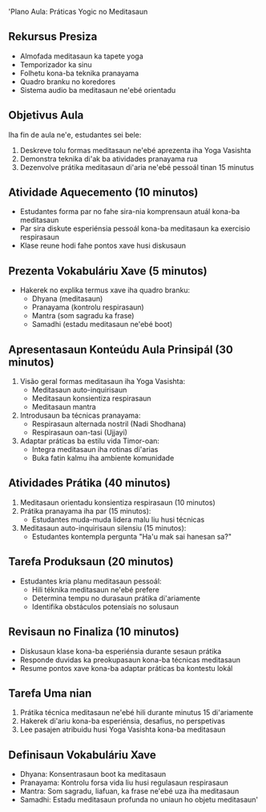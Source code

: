 'Plano Aula: Práticas Yogic no Meditasaun

## Rekursus Presiza
- Almofada meditasaun ka tapete yoga
- Temporizador ka sinu
- Folhetu kona-ba teknika pranayama
- Quadro branku no koredores
- Sistema audio ba meditasaun ne'ebé orientadu

## Objetivus Aula
Iha fin de aula ne'e, estudantes sei bele:
1. Deskreve tolu formas meditasaun ne'ebé aprezenta iha Yoga Vasishta
2. Demonstra teknika di'ak ba atividades pranayama rua
3. Dezenvolve prátika meditasaun di'aria ne'ebé pessoál tinan 15 minutus

## Atividade Aquecemento (10 minutos)
- Estudantes forma par no fahe sira-nia komprensaun atuál kona-ba meditasaun
- Par sira diskute esperiénsia pessoál kona-ba meditasaun ka exercisio respirasaun
- Klase reune hodi fahe pontos xave husi diskusaun

## Prezenta Vokabuláriu Xave (5 minutos)
- Hakerek no explika termus xave iha quadro branku:
  - Dhyana (meditasaun)
  - Pranayama (kontrolu respirasaun)
  - Mantra (som sagradu ka frase)
  - Samadhi (estadu meditasaun ne'ebé boot)

## Apresentasaun Konteúdu Aula Prinsipál (30 minutos)
1. Visão geral formas meditasaun iha Yoga Vasishta:
   - Meditasaun auto-inquirisaun
   - Meditasaun konsientiza respirasaun
   - Meditasaun mantra
2. Introdusaun ba técnicas pranayama:
   - Respirasaun alternada nostril (Nadi Shodhana)
   - Respirasaun oan-tasi (Ujjayi)
3. Adaptar práticas ba estilu vida Timor-oan:
   - Integra meditasaun iha rotinas di'arias
   - Buka fatin kalmu iha ambiente komunidade

## Atividades Prátika (40 minutos)
1. Meditasaun orientadu konsientiza respirasaun (10 minutos)
2. Prátika pranayama iha par (15 minutos):
   - Estudantes muda-muda lidera malu liu husi técnicas
3. Meditasaun auto-inquirisaun silensiu (15 minutos):
   - Estudantes kontempla pergunta "Ha'u mak sai hanesan sa?"

## Tarefa Produksaun (20 minutos)
- Estudantes kria planu meditasaun pessoál:
  - Hili téknika meditasaun ne'ebé prefere
  - Determina tempu no durasaun prátika di'ariamente
  - Identifika obstáculos potensiaís no solusaun

## Revisaun no Finaliza (10 minutos)
- Diskusaun klase kona-ba esperiénsia durante sesaun prátika
- Responde duvidas ka preokupasaun kona-ba técnicas meditasaun
- Resume pontos xave kona-ba adaptar práticas ba kontestu lokál

## Tarefa Uma nian
1. Prátika técnica meditasaun ne'ebé hili durante minutus 15 di'ariamente
2. Hakerek di'ariu kona-ba esperiénsia, desafius, no perspetivas
3. Lee pasajen atribuidu husi Yoga Vasishta kona-ba meditasaun

## Definisaun Vokabuláriu Xave
- Dhyana: Konsentrasaun boot ka meditasaun
- Pranayama: Kontrolu forsa vida liu husi regulasaun respirasaun
- Mantra: Som sagradu, liafuan, ka frase ne'ebé uza iha meditasaun
- Samadhi: Estadu meditasaun profunda no uniaun ho objetu meditasaun'